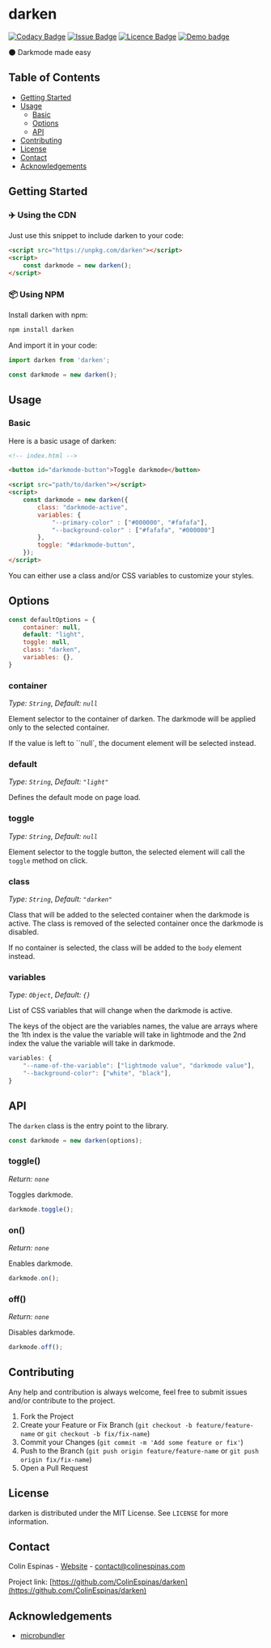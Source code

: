 # darken

[![Codacy Badge](https://api.codacy.com/project/badge/Grade/c113e5acfef64430ae0db6917a78b612)](https://app.codacy.com/manual/ColinEspinas/darken?utm_source=github.com&utm_medium=referral&utm_content=ColinEspinas/darken&utm_campaign=Badge_Grade_Dashboard)
[![Issue Badge](https://img.shields.io/github/issues/colinespinas/darken)](https://github.com/ColinEspinas/darken/issues)
[![Licence Badge](https://img.shields.io/github/license/colinespinas/darken)](https://github.com/ColinEspinas/darken/blob/master/LICENSE)
[![Demo badge](https://img.shields.io/badge/-Demo%20Available-brightgreen)](https://colinespinas.github.io/darken/)

🌑 Darkmode made easy

<!-- TABLE OF CONTENTS -->
## Table of Contents

* [Getting Started](#getting-started)
* [Usage](#usage)
	* [Basic](#basic)
	* [Options](#options)
	* [API](#api)
* [Contributing](#contributing)
* [License](#license)
* [Contact](#contact)
* [Acknowledgements](#acknowledgements)

## Getting Started

### ✈️ Using the CDN

Just use this snippet to include darken to your code:
```html
<script src="https://unpkg.com/darken"></script>
<script>
	const darkmode = new darken();
</script>
```

### 📦 Using NPM

Install darken with npm:
```sh
npm install darken
```

And import it in your code:
```javascript
import darken from 'darken';

const darkmode = new darken();
```

## Usage

### Basic

Here is a basic usage of darken:
```html
<!-- index.html -->

<button id="darkmode-button">Toggle darkmode</button>

<script src="path/to/darken"></script>
<script>
	const darkmode = new darken({
		class: "darkmode-active",
		variables: {
			"--primary-color" : ["#000000", "#fafafa"],
			"--background-color" : ["#fafafa", "#000000"]
		},
		toggle: "#darkmode-button",
	});
</script>
```

You can either use a class and/or CSS variables to customize your styles.


## Options

```javascript
const defaultOptions = {
	container: null,
	default: "light",
	toggle: null,
	class: "darken",
	variables: {},
}
```

### container
*Type: `String`*, *Default: `null`*

Element selector to the container of darken. The darkmode will be applied only to the selected container.

If the value is left to ``null`, the document element will be selected instead.

### default
*Type: `String`*, *Default: `"light"`*

Defines the default mode on page load.

### toggle
*Type: `String`*, *Default: `null`*

Element selector to the toggle button, the selected element will call the `toggle` method on click.

### class
*Type: `String`*, *Default: `"darken"`*

Class that will be added to the selected container when the darkmode is active. The class is removed of the selected container once the darkmode is disabled.

If no container is selected, the class will be added to the `body` element instead.

### variables
*Type: `Object`*, *Default: `{}`*

List of CSS variables that will change when the darkmode is active.

The keys of the object are the variables names, the value are arrays where the 1th index is the value the variable will take in lightmode and the 2nd index the value the variable will take in darkmode.

```javascript
variables: {
	"--name-of-the-variable": ["lightmode value", "darkmode value"],
	"--background-color": ["white", "black"],
}
```


## API

The `darken` class is the entry point to the library.

```javascript
const darkmode = new darken(options);
```

### toggle()
*Return: `none`*

Toggles darkmode.

```javascript
darkmode.toggle();
```

### on()
*Return: `none`*

Enables darkmode.

```javascript
darkmode.on();
```

### off()
*Return: `none`*

Disables darkmode.

```javascript
darkmode.off();
```

<!-- CONTRIBUTING -->
## Contributing

Any help and contribution is always welcome, feel free to submit issues and/or contribute to the project.

1. Fork the Project
2. Create your Feature or Fix Branch (`git checkout -b feature/feature-name` or `git checkout -b fix/fix-name`)
3. Commit your Changes (`git commit -m 'Add some feature or fix'`)
4. Push to the Branch (`git push origin feature/feature-name` or `git push origin fix/fix-name`)
5. Open a Pull Request



<!-- LICENSE -->
## License

darken is distributed under the MIT License. See `LICENSE` for more information.



<!-- CONTACT -->
## Contact

Colin Espinas - [Website](https://colinespinas.com) - contact@colinespinas.com

Project link: [https://github.com/ColinEspinas/darken](https://github.com/ColinEspinas/darken)



<!-- ACKNOWLEDGEMENTS -->
## Acknowledgements

* [microbundler](https://github.com/developit/microbundle)
